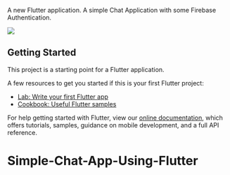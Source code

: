

A new Flutter application.
A simple Chat Application with some Firebase Authentication.

<img src ="https://github.com/ShubhamGupta19/Flutter-Simple-Chat-App/blob/master/simplechat.gif">


## Getting Started

This project is a starting point for a Flutter application.

A few resources to get you started if this is your first Flutter project:

- [Lab: Write your first Flutter app](https://flutter.dev/docs/get-started/codelab)
- [Cookbook: Useful Flutter samples](https://flutter.dev/docs/cookbook)

For help getting started with Flutter, view our
[online documentation](https://flutter.dev/docs), which offers tutorials,
samples, guidance on mobile development, and a full API reference.
# Simple-Chat-App-Using-Flutter
